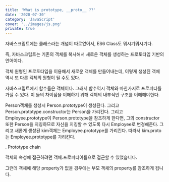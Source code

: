 ```yaml
---
title: 'What is prototype, __proto__ ??'
date: '2020-07-30'
category: 'JavaScript'
cover: '../images/js.png'
private: true
---
```


자바스크립트에는 클래스라는 개념이 따로없어서, ES6 Class도 뭐시기뭐시기다.

즉, 자바스크립트는 기존의 객체를 복사해서 새로운 객체를 생성하는 프로토타입 기반의 언어이다.

객체 원형인 프로토타입을 이용해서 새로운 객체를 만들어내는데, 이렇게 생성된 객체 역시 또 다른 객체의 원형이 될 수도 있다.

자바스크립트에서 함수들은 객체이다. 그래서 함수역시 객체와 마찬가지로 프로퍼티를 가질 수 있다.
이 둘의 차이점을 이해하기 위해 객체의 내부적인 구조를 이해해야한다.

Person객체를 생성시 Person.prototype이 생성된다. 그리고 Person.prototype.constructor는 Person을 가리킨다. 그리고 Employee.prototype이 Person.prototype을 참조하게 한다면, 그의 constructor 또한 Person을 지칭하므로 자신을 지칭할 수 있도록 다시 Employee로 변경해준다. 그리고 새롭게 생성된 kim객체는 Employee.prototype를 가리킨다. 따라서 kim.proto 는 Employee.prototype를 가리킨다.

. Prototype chain

객체의 속성에 접근하려면 객체.프로퍼티이름으로 접근할 수 있었습니다.

그런데 객체에 해당 property가 없을 경우에는 부모 객체의 property를 참조하게 됩니다.
